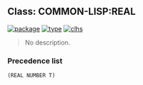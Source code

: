 ## Class: COMMON-LISP:REAL
[![package](https://img.shields.io/badge/Package-COMMON--LISP-5f9ea0.svg?style=social&colorA=999999)](../) [![type](https://img.shields.io/badge/Type-Class-5f9ea0.svg?style=social&colorA=999999)](../#class) [![clhs](https://img.shields.io/badge/CLHS-REAL-5f9ea0.svg?style=social&colorA=999999)](http://www.lispworks.com/documentation/HyperSpec/Body/t_real.htm) 

> No description.

### Precedence list
```
(REAL NUMBER T)
```
